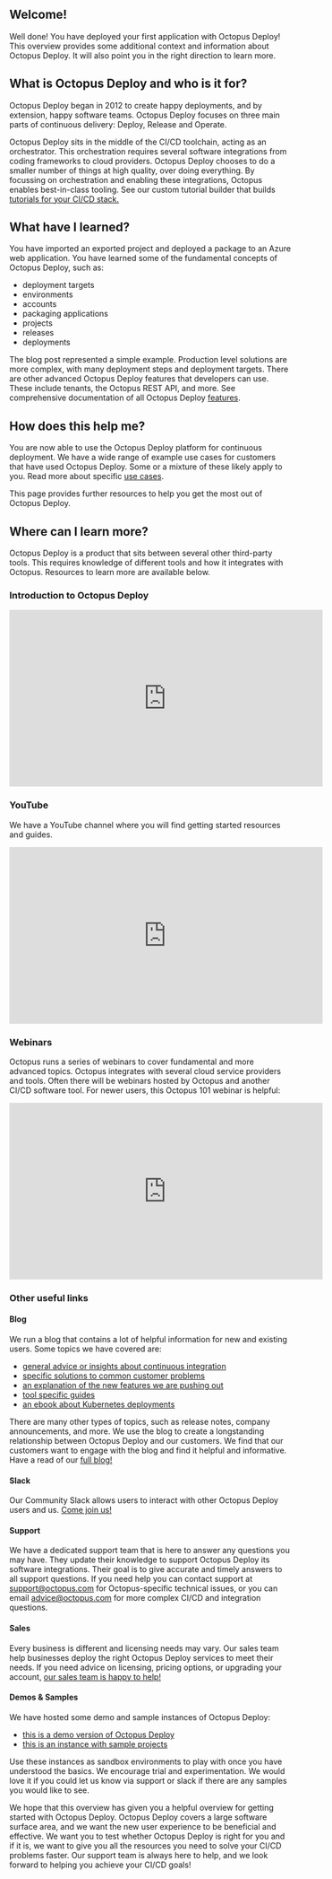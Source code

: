 ## Welcome!

Well done! You have deployed your first application with Octopus Deploy! This overview provides some additional context and information about Octopus Deploy. It will also point you in the right direction to learn more.

## What is Octopus Deploy and who is it for?

Octopus Deploy began in 2012 to create happy deployments, and by extension, happy software teams. Octopus Deploy focuses on three main parts of continuous delivery: Deploy, Release and Operate.

Octopus Deploy sits in the middle of the CI/CD toolchain, acting as an orchestrator. This orchestration requires several software integrations from coding frameworks to cloud providers. Octopus Deploy chooses to do a smaller number of things at high quality, over doing everything. By focussing on orchestration and enabling these integrations, Octopus enables best-in-class tooling. See our custom tutorial builder that builds [tutorials for your CI/CD stack.](https://octopus.com/docs/guides)

## What have I learned?

You have imported an exported project and deployed a package to an Azure web application. You have learned some of the fundamental concepts of Octopus Deploy, such as:

 - deployment targets
 - environments
 - accounts
 - packaging applications
 - projects
 - releases
 - deployments

The blog post represented a simple example. Production level solutions are more complex, with many deployment steps and deployment targets. There are other advanced Octopus Deploy features that developers can use. These include tenants, the Octopus REST API, and more. See comprehensive documentation of all Octopus Deploy [features](https://octopus.com/docs).

## How does this help me?

You are now able to use the Octopus Deploy platform for continuous deployment. We have a wide range of example use cases for customers that have used Octopus Deploy. Some or a mixture of these likely apply to you. Read more about specific [use cases](https://octopus.com/company/customers).

This page provides further resources to help you get the most out of Octopus Deploy.

## Where can I learn more?

Octopus Deploy is a product that sits between several other third-party tools. This requires knowledge of different tools and how it integrates with Octopus. Resources to learn more are available below.

### Introduction to Octopus Deploy

<iframe width="560" height="315" src="https://www.youtube.com/embed/Z77T3SHRLKE" title="YouTube video player" frameborder="0" allow="accelerometer; autoplay; clipboard-write; encrypted-media; gyroscope; picture-in-picture" allowfullscreen></iframe>

### YouTube

We have a YouTube channel where you will find getting started resources and guides.

<iframe width="560" height="315" src="https://www.youtube.com/embed/KLWFcETK4n4" title="YouTube video player" frameborder="0" allow="accelerometer; autoplay; clipboard-write; encrypted-media; gyroscope; picture-in-picture" allowfullscreen></iframe>

### Webinars

Octopus runs a series of webinars to cover fundamental and more advanced topics. Octopus integrates with several cloud service providers and tools. Often there will be webinars hosted by Octopus and another CI/CD software tool. For newer users, this Octopus 101 webinar is helpful:

<iframe width="560" height="315" src="https://www.youtube.com/embed/mo0D4d5hFFU" title="YouTube video player" frameborder="0" allow="accelerometer; autoplay; clipboard-write; encrypted-media; gyroscope; picture-in-picture" allowfullscreen></iframe>

### Other useful links

#### Blog 

We run a blog that contains a lot of helpful information for new and existing users. Some topics we have covered are:

- [general advice or insights about continuous integration](https://octopus.com/blog/difference-between-ci-and-cd)
- [specific solutions to common customer problems](https://octopus.com/blog/chocolatey-powershell-and-runbooks)
- [an explanation of the new features we are pushing out](https://octopus.com/blog/github-actions-for-octopus-deploy)
- [tool specific guides](https://octopus.com/blog/deploying-ruby)
- [an ebook about Kubernetes deployments](https://octopus.com/blog/10-pillars-kubernetes-deployments)

There are many other types of topics, such as release notes, company announcements, and more. We use the blog to create a longstanding relationship between Octopus Deploy and our customers. We find that our customers want to engage with the blog and find it helpful and informative. Have a read of our [full blog!](https://octopus.com/blog/)

#### Slack

Our Community Slack allows users to interact with other Octopus Deploy users and us. [Come join us!](https://octopus.com/slack)

#### Support

We have a dedicated support team that is here to answer any questions you may have. They update their knowledge to support Octopus Deploy its software integrations. Their goal is to give accurate and timely answers to all support questions. If you need help you can contact support at support@octopus.com for Octopus-specific technical issues, or you can email advice@octopus.com for more complex CI/CD and integration questions.

#### Sales

Every business is different and licensing needs may vary. Our sales team help businesses deploy the right Octopus Deploy services to meet their needs. If you need advice on licensing, pricing options, or upgrading your account, [our sales team is happy to help!](https://octopus.com/company/contact)


#### Demos & Samples

We have hosted some demo and sample instances of Octopus Deploy:

- [this is a demo version of Octopus Deploy](https://demo.octopus.com/)
- [this is an instance with sample projects](https://samples.octopus.app/)

Use these instances as sandbox environments to play with once you have understood the basics. We encourage trial and experimentation. We would love it if you could let us know via support or slack if there are any samples you would like to see.

We hope that this overview has given you a helpful overview for getting started with Octopus Deploy. Octopus Deploy covers a large software surface area, and we want the new user experience to be beneficial and effective. We want you to test whether Octopus Deploy is right for you and if it is, we want to give you all the resources you need to solve your CI/CD problems faster. Our support team is always here to help, and we look forward to helping you achieve your CI/CD goals!
